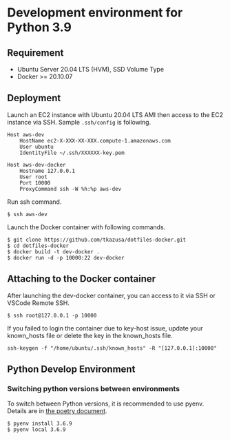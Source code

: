 # Development environment for Python 3.9 

## Requirement
- Ubuntu Server 20.04 LTS (HVM), SSD Volume Type
- Docker >= 20.10.07

## Deployment
Launch an EC2 instance with Ubuntu 20.04 LTS AMI then access to the EC2 instance via SSH. Sample `.ssh/config` is following. 

```
Host aws-dev
    HostName ec2-X-XXX-XX-XXX.compute-1.amazonaws.com
    User ubuntu
    IdentityFile ~/.ssh/XXXXXX-key.pem

Host aws-dev-docker
    Hostname 127.0.0.1
    User root
    Port 10000
    ProxyCommand ssh -W %h:%p aws-dev
```
Run ssh command.

```
$ ssh aws-dev
```

Launch the Docker container with following commands.

```
$ git clone https://github.com/tkazusa/dotfiles-docker.git
$ cd dotfiles-docker
$ docker build -t dev-docker .
$ docker run -d -p 10000:22 dev-docker
```

## Attaching to the Docker container
After launching the dev-docker container, you can access to it via SSH or VSCode Remote SSH.

```
$ ssh root@127.0.0.1 -p 10000
```

If you failed to login the container due to key-host issue, update your known_hosts file or delete the key in the known_hosts file.

```
ssh-keygen -f "/home/ubuntu/.ssh/known_hosts" -R "[127.0.0.1]:10000"
```

## Python Develop Environment
### Switching python versions between environments
To switch between Python versions, it is recommended to use pyenv.
Details are in [the poetry document](https://python-poetry.org/docs/managing-environments/). 
```
$ pyenv install 3.6.9
$ pyenv local 3.6.9
```